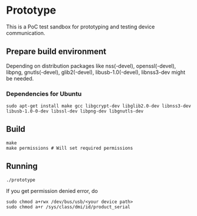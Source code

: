 # Prototype

This is a PoC test sandbox for prototyping and testing device communication.

## Prepare build environment

Depending on distribution packages like nss(-devel), openssl(-devel), libpng, gnutls(-devel), glib2(-devel), libusb-1.0(-devel), libnss3-dev might be needed.

### Dependencies for Ubuntu

```
sudo apt-get install make gcc libgcrypt-dev libglib2.0-dev libnss3-dev libusb-1.0-0-dev libssl-dev libpng-dev libgnutls-dev
```


## Build

```
make
make permissions # Will set required permissions
```

## Running
```
./prototype
```
If you get permission denied error, do  
```
sudo chmod a+rwx /dev/bus/usb/<your device path>
sudo chmod a+r /sys/class/dmi/id/product_serial

```
